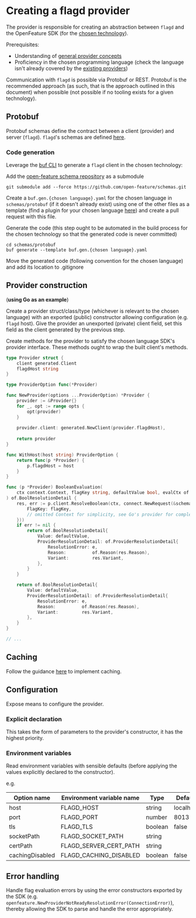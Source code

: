 # Creating a flagd provider

The provider is responsible for creating an abstraction between `flagd` and the OpenFeature SDK (for the [chosen technology](https://docs.openfeature.dev/docs/reference/technologies/)).

Prerequisites:

- Understanding of [general provider concepts](https://docs.openfeature.dev/docs/reference/concepts/provider/)
- Proficiency in the chosen programming language (check the language isn't already covered by the [existing providers](../usage/flagd_providers.md))

Communication with `flagd` is possible via Protobuf or REST. Protobuf is the recommended approach (as such, that is the approach outlined in this document) when possible (not possible if no tooling exists for a given technology).

## Protobuf

Protobuf schemas define the contract between a client (provider) and server (`flagd`). `flagd`'s schemas are defined [here](https://github.com/open-feature/schemas/tree/main/protobuf).

### Code generation

Leverage the [buf CLI](https://docs.buf.build/installation) to generate a `flagd` client in the chosen technology:

Add the [open-feature schema repository](https://github.com/open-feature/schemas) as a submodule
```
git submodule add --force https://github.com/open-feature/schemas.git
```
Create a `buf.gen.{chosen language}.yaml` for the chosen language in `schemas/protobuf` (if it doesn't already exist) using one of the other files as a template (find a plugin for your chosen language [here](https://buf.build/protocolbuffers/plugins)) and create a pull request with this file.

Generate the code (this step ought to be automated in the build process for the chosen technology so that the generated code is never committed)
```
cd schemas/protobuf
buf generate --template buf.gen.{chosen language}.yaml
```

Move the generated code (following convention for the chosen language) and add its location to .gitignore

## Provider construction
(__using Go as an example__)


Create a provider struct/class/type (whichever is relevant to the chosen language) with an exported (public) constructor allowing configuration (e.g. `flagd` host). Give the provider an unexported (private) client field, set this field as the client generated by the previous step.

Create methods for the provider to satisfy the chosen language SDK's provider interface. These methods ought to wrap the built client's methods.
```go
type Provider struct {
    client generated.Client
    flagdHost string
}

type ProviderOption func(*Provider)

func NewProvider(options ...ProviderOption) *Provider {
    provider := &Provider{}
    for _, opt := range opts {
        opt(provider)
    }
	
    provider.client: generated.NewClient(provider.flagdHost),
	
    return provider
}

func WithHost(host string) ProviderOption {
    return func(p *Provider) {
        p.flagdHost = host
    }
}

func (p *Provider) BooleanEvaluation(
    ctx context.Context, flagKey string, defaultValue bool, evalCtx of.FlattenedContext,
) of.BoolResolutionDetail {
    res, err := p.client.ResolveBoolean(ctx, connect.NewRequest(&schemaV1.ResolveBooleanRequest{
        FlagKey: flagKey,
        // omitted Context for simplicity, see Go's provider for completeness
    }))
    if err != nil {
        return of.BoolResolutionDetail{
            Value: defaultValue,
            ProviderResolutionDetail: of.ProviderResolutionDetail{
                ResolutionError: e,
                Reason:          of.Reason(res.Reason),
                Variant:         res.Variant,
            },
        }
    }

    return of.BoolResolutionDetail{
        Value: defaultValue,
        ProviderResolutionDetail: of.ProviderResolutionDetail{
            ResolutionError: e,
            Reason:          of.Reason(res.Reason),
            Variant:         res.Variant,
        },
    }
}

// ...
```

## Caching

Follow the guidance [here](./caching.md) to implement caching.

## Configuration

Expose means to configure the provider.

### Explicit declaration

This takes the form of parameters to the provider's constructor, it has the highest priority.

### Environment variables

Read environment variables with sensible defaults (before applying the values explicitly declared to the constructor).

e.g.

| Option name     | Environment variable name | Type    | Default   |
|-----------------|---------------------------| ------- |-----------|
| host            | FLAGD_HOST                | string  | localhost |
| port            | FLAGD_PORT                | number  | 8013      |
| tls             | FLAGD_TLS                 | boolean | false     |
| socketPath      | FLAGD_SOCKET_PATH         | string  |           |
| certPath        | FLAGD_SERVER_CERT_PATH    | string  |           |
| cachingDisabled | FLAGD_CACHING_DISABLED    | boolean | false     |

## Error handling

Handle flag evaluation errors by using the error constructors exported by the SDK (e.g. `openfeature.NewProviderNotReadyResolutionError(ConnectionError)`), thereby allowing the SDK to parse and handle the error appropriately.
